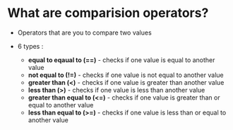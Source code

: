# What are comparision operators? 
- Operators that are you to compare two values
- 6 types :
  
  - **equal to eqaual to (==)** - checks if one value is equal to another value
  - **not equal to (!=)** - checks if one value is not equal to another value
  - **greater than (<)** - checks if one value is greater than another value
  - **less than (>)** - checks if one value is less than another value
  - **greater than equal to (<=)** - checks if one value is greater than or equal to another value
  - **less than equal to (>=)** - checks if one value is less than or equal to another value
